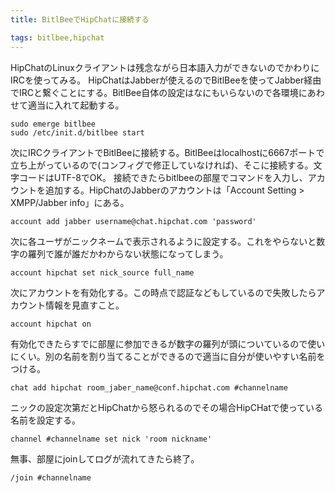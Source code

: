 ```yaml
---
title: BitlBeeでHipChatに接続する

tags: bitlbee,hipchat
---
```


HipChatのLinuxクライアントは残念ながら日本語入力ができないのでかわりにIRCを使ってみる。
HipChatはJabberが使えるのでBitlBeeを使ってJabber経由でIRCと繋ぐことにする。BitlBee自体の設定はなにもいらないので各環境にあわせて適当に入れて起動する。

	sudo emerge bitlbee
	sudo /etc/init.d/bitlbee start

次にIRCクライアントでBitlBeeに接続する。BitlBeeはlocalhostに6667ポートで立ち上がっているので(コンフィグで修正していなければ)、そこに接続する。文字コードはUTF-8でOK。
接続できたらbitlbeeの部屋でコマンドを入力し、アカウントを追加する。HipChatのJabberのアカウントは「Account Setting > XMPP/Jabber info」にある。

	account add jabber username@chat.hipchat.com 'password'

次に各ユーザがニックネームで表示されるように設定する。これをやらないと数字の羅列で誰が誰だかわからない状態になってしまう。

	account hipchat set nick_source full_name

次にアカウントを有効化する。この時点で認証などもしているので失敗したらアカウント情報を見直すこと。

	account hipchat on

有効化できたらすでに部屋に参加できるが数字の羅列が頭についているので使いにくい。別の名前を割り当てることができるので適当に自分が使いやすい名前をつける。

	chat add hipchat room_jaber_name@conf.hipchat.com #channelname

ニックの設定次第だとHipChatから怒られるのでその場合HipCHatで使っている名前を設定する。

	channel #channelname set nick 'room nickname'

無事、部屋にjoinしてログが流れてきたら終了。

	/join #channelname

